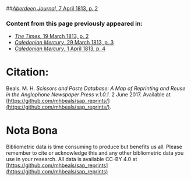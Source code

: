##[*Aberdeen Journal*, 7 April 1813, p. 2](https://mhbeals.github.io/sap_html/Aberdeen-Journal/Aberdeen-Journal-7-April-1813-p-2)

### Content from this page previously appeared in:
+ [*The Times*, 19 March 1813, p. 2](https://mhbeals.github.io/sap_html/The-Times/The-Times-19-March-1813-p-2)
+ [*Caledonian Mercury*, 29 March 1813, p. 3](https://mhbeals.github.io/sap_html/Caledonian-Mercury/Caledonian-Mercury-29-March-1813-p-3)
+ [*Caledonian Mercury*, 1 April 1813, p. 4](https://mhbeals.github.io/sap_html/Caledonian-Mercury/Caledonian-Mercury-1-April-1813-p-4)
                    
# Citation: 

Beals. M. H. *Scissors and Paste Database: A Map of Reprinting and Reuse in the Anglophone Newspaper Press v.1.0.1.* 2 June 2017. Available at [https://github.com/mhbeals/sap_reprints/](https://github.com/mhbeals/sap_reprints/). 
                    
# Nota Bona

Bibliometric data is time consuming to produce but benefits us all. Please remember to cite or acknowledge this and any other bibliometric data you use in your research. All data is available CC-BY 4.0 at [https://github.com/mhbeals/sap_reprints](https://github.com/mhbeals/sap_reprints)